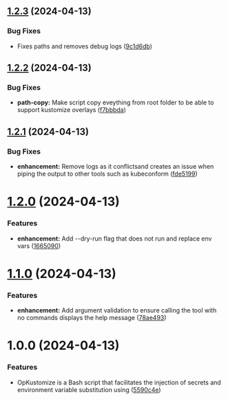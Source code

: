 ## [1.2.3](https://github.com/alexbaeza/opkustomize/compare/v1.2.2...v1.2.3) (2024-04-13)


### Bug Fixes

* Fixes paths and removes debug logs ([9c1d6db](https://github.com/alexbaeza/opkustomize/commit/9c1d6db042b03c4303092e2e11a2f8ca2eaae7b3))

## [1.2.2](https://github.com/alexbaeza/opkustomize/compare/v1.2.1...v1.2.2) (2024-04-13)


### Bug Fixes

* **path-copy:** Make script copy eveything from root folder to be able to support kustomize overlays ([f7bbbda](https://github.com/alexbaeza/opkustomize/commit/f7bbbda85e5d781b92f278f0e256fdf05af0e09d))

## [1.2.1](https://github.com/alexbaeza/opkustomize/compare/v1.2.0...v1.2.1) (2024-04-13)


### Bug Fixes

* **enhancement:** Remove logs as it conflictsand creates an issue when piping the output to other tools such as kubeconform ([fde5199](https://github.com/alexbaeza/opkustomize/commit/fde51999257118ba1f690330810dfb91674bca07))

# [1.2.0](https://github.com/alexbaeza/opkustomize/compare/v1.1.0...v1.2.0) (2024-04-13)


### Features

* **enhancement:** Add --dry-run flag that does not run and replace env vars ([1665090](https://github.com/alexbaeza/opkustomize/commit/166509002dd747e8b97ae33ec99186d2cd780001))

# [1.1.0](https://github.com/alexbaeza/opkustomize/compare/v1.0.0...v1.1.0) (2024-04-13)


### Features

* **enhancement:** Add argument validation to ensure calling the tool with no commands displays the help message ([78ae493](https://github.com/alexbaeza/opkustomize/commit/78ae493b4f191506967a88d307ba3a02e51dec21))

# 1.0.0 (2024-04-13)


### Features

* OpKustomize is a Bash script that facilitates the injection of secrets and environment variable substitution using ([5590c4e](https://github.com/alexbaeza/opkustomize/commit/5590c4e75890101759b964ec9e347476cc1fb945))

